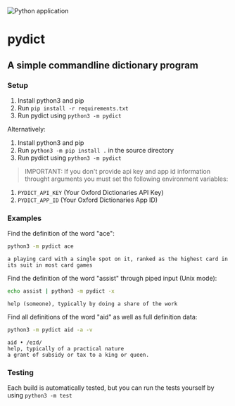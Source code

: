 ![Python application](https://github.com/HarryPeach/pydict/workflows/Python%20application/badge.svg)
# pydict
## A simple commandline dictionary program

### Setup
1. Install python3 and pip
2. Run ```pip install -r requirements.txt```
3. Run pydict using ```python3 -m pydict```

Alternatively:
1. Install python3 and pip
2. Run ```python3 -m pip install .``` in the source directory
3. Run pydict using ```python3 -m pydict```

> IMPORTANT: If you don't provide api key and app id information throught arguments you must set the following environment variables:
   1. ```PYDICT_API_KEY``` (Your Oxford Dictionaries API Key)
   2. ```PYDICT_APP_ID``` (Your Oxford Dictionaries App ID)

### Examples

Find the definition of the word "ace":
```sh
python3 -m pydict ace
```
```
a playing card with a single spot on it, ranked as the highest card in its suit in most card games
```

Find the definition of the word "assist" through piped input (Unix mode):
```sh
echo assist | python3 -m pydict -x
```
```
help (someone), typically by doing a share of the work
```

Find all definitions of the word "aid" as well as full definition data:
```sh
python3 -m pydict aid -a -v
```
```
aid • /eɪd/
help, typically of a practical nature
a grant of subsidy or tax to a king or queen.
```

### Testing
Each build is automatically tested, but you can run the tests yourself by using ```python3 -m test```